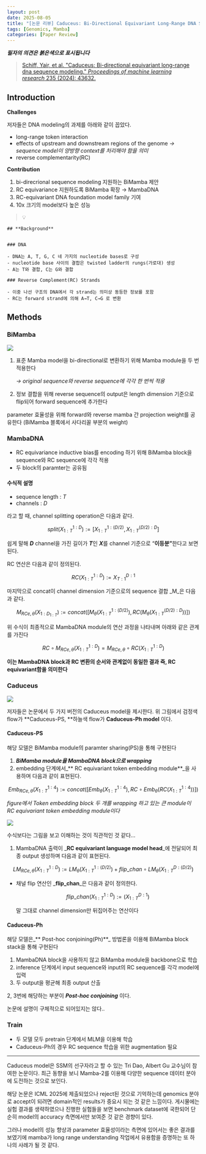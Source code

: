 ```yaml
---
layout: post
date: 2025-08-05
title: "[논문 리뷰] Caduceus: Bi-Directional Equivariant Long-Range DNA Sequence Modeling"
tags: [Genomics, Mamba]
categories: [Paper Review]
---
```


<span class="notion-red">_**필자의 의견은 붉은색으로 표시됩니다**_</span>


> [Schiff, Yair, et al. "Caduceus: Bi-directional equivariant long-range dna sequence modeling." ](https://pmc.ncbi.nlm.nih.gov/articles/PMC12189541/)[_Proceedings of machine learning research_](https://pmc.ncbi.nlm.nih.gov/articles/PMC12189541/)[ 235 (2024): 43632.](https://pmc.ncbi.nlm.nih.gov/articles/PMC12189541/)



## Introduction


**Challenges**


저자들은 DNA modeling의 과제를 아래와 같이 꼽았다.

- long-range token interaction
- effects of upstream and downstream regions of the genome 
_→ sequence model이 양방향 context를 처리해야 함을 의미_
- reverse complementarity(RC)

**Contribution**

1. bi-direcrional sequence modeling 지원하는 BiMamba 제안
1. RC equivariance 지원하도록 BiMamba 확장 → MambaDNA
1. RC-equivariant DNA foundation model family 기여
1. 10x 크기의 model보다 높은 성능

> 💡 


	## **Background**


	### DNA

	- DNA는 A, T, G, C 네 가지의 nucleotide bases로 구성
	- nucleotide base 사이의 결합은 twisted ladder의 rungs(가로대) 생성
	- A는 T와 결합, C는 G와 결합

	### Reverse Complement(RC) Strands

	- 이중 나선 구조의 DNA에서 각 strand는 의미상 동등한 정보를 포함
	- RC는 forward strand에 의해 A→T, C→G 로 변환


## Methods



### BiMamba


![](https://prod-files-secure.s3.us-west-2.amazonaws.com/542b861c-36a8-4051-84e5-8804b6728dba/2c247d59-7815-4980-99f0-8f0d21f445a7/image.png?X-Amz-Algorithm=AWS4-HMAC-SHA256&X-Amz-Content-Sha256=UNSIGNED-PAYLOAD&X-Amz-Credential=ASIAZI2LB466Q3PYHART%2F20250818%2Fus-west-2%2Fs3%2Faws4_request&X-Amz-Date=20250818T150127Z&X-Amz-Expires=3600&X-Amz-Security-Token=IQoJb3JpZ2luX2VjEF4aCXVzLXdlc3QtMiJGMEQCIAqWYYqx%2FFlR5STGZNDMipw%2FteE5vIA7dhofY58JM4ccAiAIGUTARIkKRuycEZF3lW5mQjGVmv%2BzPT23v6IFDyx6tCqIBAin%2F%2F%2F%2F%2F%2F%2F%2F%2F%2F8BEAAaDDYzNzQyMzE4MzgwNSIMfWxAdTCL46ATEY6YKtwDLjYrzDzK7XPGJPKRSqetFtMYwqo0FgS1RyMuA1NjfdhwODgtr2SsLDktxshXj0kuuLoUj2dlEhWuInRcKgbnzG60kgS8ZfeZa61yEtRAqPm%2BvJK0Fm7jOEqw9GbJEUuQgUrSrH7N4A9x3qmSvcyNN4pFiZBDC3EbgxwxHEc8C3ZHC3GxWhl2Nn8dkLjqQiQxq%2FH7mEsxzM5mOqh%2FlwDgoljmJGHCBUXM1rVamBgJBeQuQwPF71Hulr%2B1tzzb91KSYaXCQxJzdvFvx79um3c81dPBoECUEQF22Y3mOBnZHAw017T4Wdk7Hx6kqv9CU807F11sCuqHxuC6%2FvmjzvXhzNwZX2NhGgFnpsR92DUI%2BVYAhJIW0nek3K5x0bac%2B5905pbl9wbi87NWUv6e8Y9%2FgkqEX01QOQRdUl3gWINDxwjXZRKy2X5bCV%2Fhi5b%2FBYDytNcZ5Jn5O0B6ZNSpw7IQkvKlLSCgDUqJktJDp7FQvVVGcm7OCN2sZ447kdYeup4hKpKglK3Q4m4k8YFizwUG4Bb%2BL1O1EkeAVxfgiTePCG8k5lFxlkSP8m5DsKbozlX%2FOyCKptm0mngDUClDxcwzZ%2BdGJ5wqDKJD3nqw1NojBSXf9fi4CpdoYrcv%2BiYw6t%2BMxQY6pgFwSMdqBuGwHZ4qt767UW2eKpkezk1ji6jaGS0bJUhFhlTtE0GBJCh3m4NIHuW5mYsRlkuLm%2FTi8M2yHQkrwH6J2ynfhuwsoNq9xuwEv2ebTf5FiXjl8qY7K4dO%2BBPXN5kJLG3VKduOXDx2RUllryOvDjjW%2FN6AVNL30uLteSsoplNOgnaDlwkphncpPWAKGsfNTaT9BLxdW%2FjP%2Ftba%2BsCyX3eLS2N3&X-Amz-Signature=e00ff9c50cfd28c2a5cdb0e5a6f70b9f37850b75eac20572db5d84588db86a94&X-Amz-SignedHeaders=host&x-amz-checksum-mode=ENABLED&x-id=GetObject)

1. 표준 Mamba model을 bi-directional로 변환하기 위해 Mamba module을 두 번 적용한다

	_→ original sequence와 reverse sequence에 각각 한 번씩 적용_

1. 정보 결합을 위해 reverse sequence의 output은 length dimension 기준으로 flip되어 forward sequence에 추가한다

parameter 효율성을 위해 forward와 reverse mamba 간 projection weight를 공유한다 (BiMamba 블록에서 사다리꼴 부분의 weight)



### MambaDNA

- RC equivariance inductive bias를 encoding 하기 위해 BiMamba block을 sequence와 RC sequence에 각각 적용
- 두 block의 paramter는 공유됨


#### 수식적 설명

- sequence length : _T_
- channels : _D_

라고 할 때,  channel splitting operation은 다음과 같다.


$$
split(X^{1:D}_{1:T}):=[X^{1:(D/2)}_{1:T},X^{(D/2):D}_{1:T}]
$$


<span class="notion-red">쉽게 말해 </span><span class="notion-red">_**D**_</span><span class="notion-red"> channel을 가진 길이가 </span><span class="notion-red">_**T**_</span><span class="notion-red">인 </span><span class="notion-red">_**X**_</span><span class="notion-red">를 channel 기준으로 “</span><span class="notion-red">**이등분”**</span><span class="notion-red">한다고 보면 된다.</span>


RC 연산은 다음과 같이 정의된다.


$$
RC(X^{1:D}_{1:T}):=X^{D:1}_{T:1}
$$


마지막으로 concat이 channel dimension 기준으로의 sequence 결합 _M_은 다음과 같다.


$$
M_{RCe,\theta}(X_{1:D_{1:T}}):=concat([M_{\theta}(X^{1:(D/2)}_{1:T}),RC(M_{\theta}(X^{(D/2):D}_{1:T}))])
$$


위 수식이 최종적으로 MambaDNA module의 연산 과정을 나타내며 아래와 같은 관계를 가진다


$$
RC\circ M_{RCe,\theta}(X^{1:D}_{1:T}) = M_{RCe,\theta} \circ RC(X^{1:D}_{1:T})
$$


**이는 MambaDNA block과 RC 변환의 순서와 관계없이 동일한 결과 즉, RC equivariant함을 의미한다**



### Caduceus


![](https://prod-files-secure.s3.us-west-2.amazonaws.com/542b861c-36a8-4051-84e5-8804b6728dba/f94a60d7-8145-473b-aef9-7c68d3ec604a/image.png?X-Amz-Algorithm=AWS4-HMAC-SHA256&X-Amz-Content-Sha256=UNSIGNED-PAYLOAD&X-Amz-Credential=ASIAZI2LB466Q3PYHART%2F20250818%2Fus-west-2%2Fs3%2Faws4_request&X-Amz-Date=20250818T150127Z&X-Amz-Expires=3600&X-Amz-Security-Token=IQoJb3JpZ2luX2VjEF4aCXVzLXdlc3QtMiJGMEQCIAqWYYqx%2FFlR5STGZNDMipw%2FteE5vIA7dhofY58JM4ccAiAIGUTARIkKRuycEZF3lW5mQjGVmv%2BzPT23v6IFDyx6tCqIBAin%2F%2F%2F%2F%2F%2F%2F%2F%2F%2F8BEAAaDDYzNzQyMzE4MzgwNSIMfWxAdTCL46ATEY6YKtwDLjYrzDzK7XPGJPKRSqetFtMYwqo0FgS1RyMuA1NjfdhwODgtr2SsLDktxshXj0kuuLoUj2dlEhWuInRcKgbnzG60kgS8ZfeZa61yEtRAqPm%2BvJK0Fm7jOEqw9GbJEUuQgUrSrH7N4A9x3qmSvcyNN4pFiZBDC3EbgxwxHEc8C3ZHC3GxWhl2Nn8dkLjqQiQxq%2FH7mEsxzM5mOqh%2FlwDgoljmJGHCBUXM1rVamBgJBeQuQwPF71Hulr%2B1tzzb91KSYaXCQxJzdvFvx79um3c81dPBoECUEQF22Y3mOBnZHAw017T4Wdk7Hx6kqv9CU807F11sCuqHxuC6%2FvmjzvXhzNwZX2NhGgFnpsR92DUI%2BVYAhJIW0nek3K5x0bac%2B5905pbl9wbi87NWUv6e8Y9%2FgkqEX01QOQRdUl3gWINDxwjXZRKy2X5bCV%2Fhi5b%2FBYDytNcZ5Jn5O0B6ZNSpw7IQkvKlLSCgDUqJktJDp7FQvVVGcm7OCN2sZ447kdYeup4hKpKglK3Q4m4k8YFizwUG4Bb%2BL1O1EkeAVxfgiTePCG8k5lFxlkSP8m5DsKbozlX%2FOyCKptm0mngDUClDxcwzZ%2BdGJ5wqDKJD3nqw1NojBSXf9fi4CpdoYrcv%2BiYw6t%2BMxQY6pgFwSMdqBuGwHZ4qt767UW2eKpkezk1ji6jaGS0bJUhFhlTtE0GBJCh3m4NIHuW5mYsRlkuLm%2FTi8M2yHQkrwH6J2ynfhuwsoNq9xuwEv2ebTf5FiXjl8qY7K4dO%2BBPXN5kJLG3VKduOXDx2RUllryOvDjjW%2FN6AVNL30uLteSsoplNOgnaDlwkphncpPWAKGsfNTaT9BLxdW%2FjP%2Ftba%2BsCyX3eLS2N3&X-Amz-Signature=1427a296ad6361620dccf365315c15528a7048cea2eddfaf61b0e70f15351e27&X-Amz-SignedHeaders=host&x-amz-checksum-mode=ENABLED&x-id=GetObject)


저자들은 논문에서 두 가지 버전의 Caduceus model을 제시한다. 위 그림에서 검정색 flow가 **Caduceus-PS, **하늘색 flow가 **Caduceus-Ph model** 이다.



#### Caduceus-PS


해당 모델은 BiMamba module의 paramter sharing(PS)을 통해 구현된다

1. _**BiMamba module을 MambaDNA block으로 wrapping**_
1. embedding 단계에서_** RC equivariant token embedding module**_을 사용하며 다음과 같이 표현된다.

$$
Emb_{RCe,\theta}(X^{1:4}_{1:T}):=concat([Emb_{\theta}(X^{1:4}_{1:T}),RC \circ Emb_{\theta}(RC(X^{1:4}_{1:T}))])
$$


_figure에서 Token embedding block 두 개를 wrapping 하고 있는 큰 module이 RC equivariant token embedding module이다_


![](https://prod-files-secure.s3.us-west-2.amazonaws.com/542b861c-36a8-4051-84e5-8804b6728dba/b175e4da-71eb-4e91-8c23-a06dabe673c9/image.png?X-Amz-Algorithm=AWS4-HMAC-SHA256&X-Amz-Content-Sha256=UNSIGNED-PAYLOAD&X-Amz-Credential=ASIAZI2LB466Q3PYHART%2F20250818%2Fus-west-2%2Fs3%2Faws4_request&X-Amz-Date=20250818T150127Z&X-Amz-Expires=3600&X-Amz-Security-Token=IQoJb3JpZ2luX2VjEF4aCXVzLXdlc3QtMiJGMEQCIAqWYYqx%2FFlR5STGZNDMipw%2FteE5vIA7dhofY58JM4ccAiAIGUTARIkKRuycEZF3lW5mQjGVmv%2BzPT23v6IFDyx6tCqIBAin%2F%2F%2F%2F%2F%2F%2F%2F%2F%2F8BEAAaDDYzNzQyMzE4MzgwNSIMfWxAdTCL46ATEY6YKtwDLjYrzDzK7XPGJPKRSqetFtMYwqo0FgS1RyMuA1NjfdhwODgtr2SsLDktxshXj0kuuLoUj2dlEhWuInRcKgbnzG60kgS8ZfeZa61yEtRAqPm%2BvJK0Fm7jOEqw9GbJEUuQgUrSrH7N4A9x3qmSvcyNN4pFiZBDC3EbgxwxHEc8C3ZHC3GxWhl2Nn8dkLjqQiQxq%2FH7mEsxzM5mOqh%2FlwDgoljmJGHCBUXM1rVamBgJBeQuQwPF71Hulr%2B1tzzb91KSYaXCQxJzdvFvx79um3c81dPBoECUEQF22Y3mOBnZHAw017T4Wdk7Hx6kqv9CU807F11sCuqHxuC6%2FvmjzvXhzNwZX2NhGgFnpsR92DUI%2BVYAhJIW0nek3K5x0bac%2B5905pbl9wbi87NWUv6e8Y9%2FgkqEX01QOQRdUl3gWINDxwjXZRKy2X5bCV%2Fhi5b%2FBYDytNcZ5Jn5O0B6ZNSpw7IQkvKlLSCgDUqJktJDp7FQvVVGcm7OCN2sZ447kdYeup4hKpKglK3Q4m4k8YFizwUG4Bb%2BL1O1EkeAVxfgiTePCG8k5lFxlkSP8m5DsKbozlX%2FOyCKptm0mngDUClDxcwzZ%2BdGJ5wqDKJD3nqw1NojBSXf9fi4CpdoYrcv%2BiYw6t%2BMxQY6pgFwSMdqBuGwHZ4qt767UW2eKpkezk1ji6jaGS0bJUhFhlTtE0GBJCh3m4NIHuW5mYsRlkuLm%2FTi8M2yHQkrwH6J2ynfhuwsoNq9xuwEv2ebTf5FiXjl8qY7K4dO%2BBPXN5kJLG3VKduOXDx2RUllryOvDjjW%2FN6AVNL30uLteSsoplNOgnaDlwkphncpPWAKGsfNTaT9BLxdW%2FjP%2Ftba%2BsCyX3eLS2N3&X-Amz-Signature=a3aa4ddfb22758788669feca7306968a61e8ff9c5242b7743ec368a00d4fa64e&X-Amz-SignedHeaders=host&x-amz-checksum-mode=ENABLED&x-id=GetObject)


<span class="notion-red">수식보다는 그림을 보고 이해하는 것이 직관적인 것 같다…</span>

1. MambaDNA 출력이 _**RC equivariant language model head**_에 전달되어 최종 output 생성하며 다음과 같이 표현된다.

$$
LM_{RCe,\theta}(X^{1:D}_{1:T}):= LM_{\theta}(X^{1:(D/2)}_{1:T})+flip\_chan\circ LM_{\theta}(X^{D:(D/2)}_{1:T})
$$

- 채널 flip 연산인 _**flip\_chan**_은 다음과 같이 정의한다.

	$$
	flip\_chan(X^{1:D}_{1:T}):=(X^{D:1}_{1:T})
	$$


	말 그대로 channel dimension만 뒤집어주는 연산이다



#### Caduceus-Ph


해당 모델은_** Post-hoc conjoining(Ph)**_ 방법론을 이용해 BiMamba block stack을 통해 구현된다

1. MambaDNA block을 사용하지 않고 BiMamba module을 backbone으로 학습
1. inference 단계에서 input sequence와 input의 RC sequence를 각각 model에 입력
1. 두 output을 평균해 최종 output 산출

2, 3번에 해당하는 부분이 _**Post-hoc conjoining**_ 이다.


<span class="notion-red">논문에 설명이 구체적으로 되어있지는 않다..</span>



### Train

- 두 모델 모두 pretrain 단계에서 MLM을 이용해 학습
- Caduceus-Ph의 경우 RC sequence 학습을 위한 augmentation 필요

---


<span class="notion-red">Caduceus model은 SSM의 선구자라고 할 수 있는 Tri Dao, Albert Gu 교수님이 참여한 논문이다. 최근 동향을 보니 Mamba-2를 이용해 다양한 sequence 데이터 분야에 도전하는 것으로 보인다.</span>


<span class="notion-red">해당 논문은 ICML 2025에 제출되었으나 reject된 것으로 기억하는데 genomics 분야로 accept이 되려면 domain적인 results가 중요시 되는 것 같은 느낌이다. 게시물에는 실험 결과를 생략하였으나 진행한 실험들을 보면 benchmark dataset에 국한되어 단순히 model의 accuracy 측면에서만 보여준 것 같은 경향이 있다.</span>


<span class="notion-red">그러나 model의 성능 향상과 parameter 효율성이라는 측면에 있어서는 좋은 결과를 보였기에 mamba가 long range understanding 작업에서 유용함을 증명하는 또 하나의 사례가 될 것 같다.</span>

